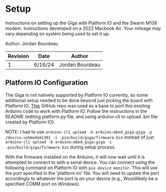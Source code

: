 # Setup

Instructions on setting up the Giga with Platform IO and the Swarm M138 modem.
Instructions developed on a 2022 Macbook Air. Your mileage may vary depending
on system being used to set it up.

Author: Jordan Bourdeau

| Revision | Date       | Author          |
|----------|------------|-----------------|
|    1     |   6/16/24  | Jordan Bourdeau |

## Platform IO Configuration

The Giga is not natively supported by Platform IO currently, so some additional
setup needed to be done beyond just picking the board with Platform IO. [This](https://github.com/Haschtl/pio-arduinogiga) GitHub repo was used as a base to port this existing Arduino code to work with Platform IO.
Follow the instructions in the README (editing platform.py file, and using arduino-cli to upload .bin file created by Platform IO). 

NOTE: I had to use `arduino-cli upload -b arduino:mbed_giga:giga -p /dev/cu.usbmodem1301 -i .pio/build/giga/firmware.bin` instead of just `arduino-cli upload -b arduino:mbed_giga:giga -i .pio/build/giga/firmware.bin` during setup process.

With the firmware installed on the Arduino, it will now wait until it is attempted to connect to with a serial device. You can connect using the following command on Platform IO with `pio device monitor`. This will use the port specified in the 'platform.ini' file. You will need to update the port accordingly to whatever the port is on your device (e.g., Wouldlikely be a specified COMM port on Windows).
